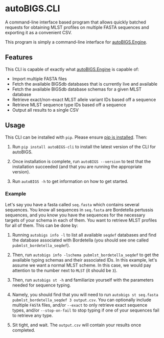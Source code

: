 # autoBIGS.CLI

A command-line interface based program that allows quickly batched requests for obtaining MLST profiles on multiple FASTA sequences and exporting it as a convenient CSV.

This program is simply a command-line interface for [autoBIGS.Engine](https://pypi.org/project/autoBIGS.engine).

## Features

This CLI is capable of exactly what [autoBIGS.Engine](https://pypi.org/project/autoBIGS.engine) is capable of:
- Import multiple FASTA files
- Fetch the available BIGSdb databases that is currently live and available
- Fetch the available BIGSdb database schemas for a given MLST database
- Retrieve exact/non-exact MLST allele variant IDs based off a sequence
- Retrieve MLST sequence type IDs based off a sequence
- Output all results to a single CSV

## Usage

This CLI can be installed with `pip`. Please ensure [pip is installed](https://pip.pypa.io/en/stable/installation/). Then:

1. Run `pip install autoBIGS-cli` to install the latest version of the CLI for autoBIGS.

2. Once installation is complete, run `autoBIGS --version` to test that the installation succeeded (and that you are running the appropriate version).

3. Run `autoBIGS -h` to get information on how to get started.

### Example

Let's say you have a fasta called `seq.fasta` which contains several sequences. You know all sequences in `seq.fasta` are Bordetella pertussis sequences, and you know you have the sequences for the necessary targets of your schema in each of them. You want to retrieve MLST profiles for all of them. This can be done by:

1. Running `autobigs info -l` to list all available `seqdef` databases and find the database associated with Bordetella (you should see one called `pubmlst_bordetella_seqdef`).

2. Then, run `autobigs info -lschema pubmlst_bordetella_seqdef` to get the available typing schemas and their associated IDs. In this example, let's assume we want a normal MLST scheme. In this case, we would pay attention to the number next to `MLST` (it should be `3`).

3. Then, run `autobigs st -h` and familiarize yourself with the parameters needed for sequence typing.

4. Namely, you should find that you will need to run `autobigs st seq.fasta pubmlst_bordetella_seqdef 3 output.csv`. You can optionally include multiple `FASTA` files, and/or `--exact` to only retrieve exact sequence types, and/or `--stop-on-fail` to stop typing if one of your sequences fail to retrieve any type. 

5. Sit tight, and wait. The `output.csv` will contain your results once completed.